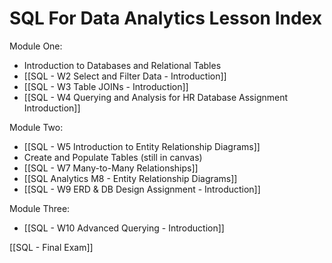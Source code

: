 # SQL For Data Analytics Lesson Index

Module One:
- Introduction to Databases and Relational Tables
- [[SQL - W2 Select and Filter Data - Introduction]]
- [[SQL - W3 Table JOINs - Introduction]]
- [[SQL - W4 Querying and Analysis for HR Database Assignment Introduction]]

Module Two:
- [[SQL - W5 Introduction to Entity Relationship Diagrams]]
- Create and Populate Tables (still in canvas)
- [[SQL - W7 Many-to-Many Relationships]]
- [[SQL Analytics M8 - Entity Relationship Diagrams]]
- [[SQL - W9 ERD & DB Design Assignment - Introduction]]

Module Three:
- [[SQL - W10 Advanced Querying - Introduction]]

[[SQL - Final Exam]]